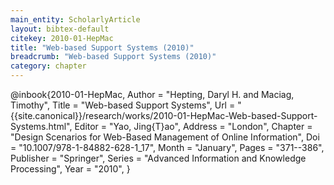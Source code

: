 ```yaml
---
main_entity: ScholarlyArticle
layout: bibtex-default
citekey: 2010-01-HepMac
title: "Web-based Support Systems (2010)"
breadcrumb: "Web-based Support Systems (2010)"
category: chapter
---
```

@inbook{2010-01-HepMac,
	Author =  "Hepting, Daryl H. and Maciag, Timothy",
	Title =  "Web-based Support Systems",
	Url = \"{{site.canonical}}/research/works/2010-01-HepMac-Web-based-Support-Systems.html\",
	Editor =  "Yao, Jing{T}ao",
	Address =  "London",
	Chapter =  "Design Scenarios for Web-Based Management of Online Information",
	Doi =  "10.1007/978-1-84882-628-1\_17",
	Month =  "January",
	Pages =  "371--386",
	Publisher =  "Springer",
	Series =  "Advanced Information and Knowledge Processing",
	Year =  "2010",
}
